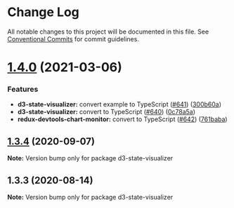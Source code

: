 # Change Log

All notable changes to this project will be documented in this file.
See [Conventional Commits](https://conventionalcommits.org) for commit guidelines.

# [1.4.0](https://github.com/reduxjs/redux-devtools/compare/d3-state-visualizer@1.3.4...d3-state-visualizer@1.4.0) (2021-03-06)

### Features

- **d3-state-visualizer:** convert example to TypeScript ([#641](https://github.com/reduxjs/redux-devtools/issues/641)) ([300b60a](https://github.com/reduxjs/redux-devtools/commit/300b60a8b1f92a6d7c78510a1bea304490aa23be))
- **d3-state-visualizer:** convert to TypeScript ([#640](https://github.com/reduxjs/redux-devtools/issues/640)) ([0c78a5a](https://github.com/reduxjs/redux-devtools/commit/0c78a5a9a76ee7eff37dcd8e39272d98c03e0869))
- **redux-devtools-chart-monitor:** convert to TypeScript ([#642](https://github.com/reduxjs/redux-devtools/issues/642)) ([761baba](https://github.com/reduxjs/redux-devtools/commit/761baba0aa0f4dc672f8771f4b12bed3863557f7))

## [1.3.4](https://github.com/reduxjs/redux-devtools/compare/d3-state-visualizer@1.3.3...d3-state-visualizer@1.3.4) (2020-09-07)

**Note:** Version bump only for package d3-state-visualizer

## 1.3.3 (2020-08-14)

**Note:** Version bump only for package d3-state-visualizer
